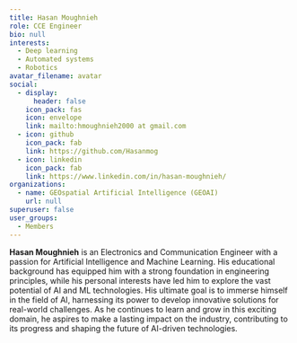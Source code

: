 ```yaml
---
title: Hasan Moughnieh
role: CCE Engineer
bio: null
interests:
  - Deep learning
  - Automated systems
  - Robotics  
avatar_filename: avatar
social:
  - display:
      header: false
    icon_pack: fas
    icon: envelope
    link: mailto:hmoughnieh2000 at gmail.com
  - icon: github
    icon_pack: fab
    link: https://github.com/Hasanmog
  - icon: linkedin
    icon_pack: fab
    link: https://www.linkedin.com/in/hasan-moughnieh/
organizations:
  - name: GEOspatial Artificial Intelligence (GEOAI)
    url: null
superuser: false
user_groups:
  - Members
---
```


**Hasan Moughnieh** is an Electronics and Communication Engineer with a passion for Artificial Intelligence and Machine Learning. His educational background has equipped him with a strong foundation in engineering principles, while his personal interests have led him to explore the vast potential of AI and ML technologies. His ultimate goal is to immerse himself in the field of AI, harnessing its power to develop innovative solutions for real-world challenges. As he continues to learn and grow in this exciting domain, he aspires to make a lasting impact on the industry, contributing to its progress and shaping the future of AI-driven technologies.